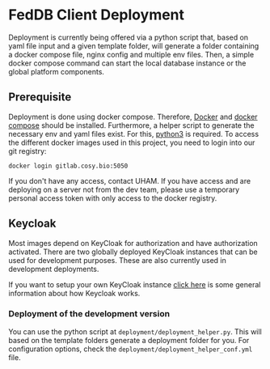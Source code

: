 # FedDB Client Deployment
Deployment is currently being offered via a python script that, based on yaml file input and a given template folder, will generate a folder
containing a docker compose file, nginx config and multiple env files. Then, a simple docker
compose command can start the local database instance or the global platform components.

## Prerequisite
Deployment is done using docker compose. Therefore, [Docker](https://www.docker.com/)
and [docker compose](https://docs.docker.com/compose/) should be installed. Furthermore, a helper
script to generate the necessary env and yaml files exist. For this, 
[python3](https://www.python.org/) is required.
To access the different docker images used in this project, you need to login into our git registry:
```
docker login gitlab.cosy.bio:5050
```
If you don't have any access, contact UHAM.
If you have access and are deploying on a server not from the dev team, please use a temporary 
personal access token with only access to the docker registry.

## Keycloak
Most images depend on KeyCloak for authorization and have authorization activated. 
There are two globally deployed KeyCloak instances that can be used for development purposes.
These are also currently used in development deployments.

If you want to setup your own KeyCloak instance [click here](https://www.keycloak.org/docs/latest/server_admin/#:~:text=Keycloak%20is%20a%20single%20sign,have%20deployed%20in%20their%20organization) is some general information about how Keycloak works.

### Deployment of the development version
You can use the python script at `deployment/deployment_helper.py`. This will based on the
template folders generate a deployment folder for you.
For configuration options, check the `deployment/deployment_helper_conf.yml` file.
